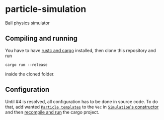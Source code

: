 # particle-simulation
Ball physics simulator  

## Compiling and running

You have to have [rustc and cargo](https://www.rust-lang.org/tools/install) installed, then clone this repository and run
```
cargo run --release
```
inside the cloned folder.

## Configuration

Until #4 is resolved, all configuration has to be done in source code. To do that, add wanted [`Particle templates`](https://github.com/jerzywilczek/particle-simulation/blob/8f87f040912c0d25f0410d0b9b1e989b8b36e536/src/engine/mod.rs#L110) to the `Vec` in [`Simulation`'s constructor](https://github.com/jerzywilczek/particle-simulation/blob/8f87f040912c0d25f0410d0b9b1e989b8b36e536/src/lib.rs#L16) and then [recompile and run](#compiling-and-running) the cargo project.
